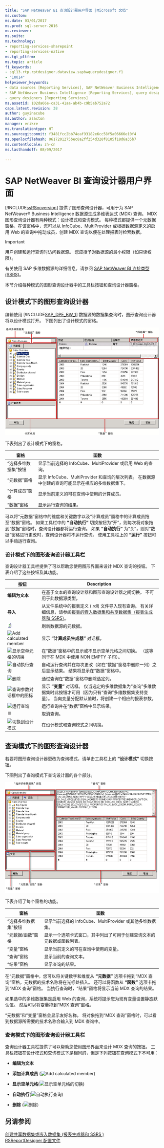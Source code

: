 ```yaml
---
title: "SAP NetWeaver BI 查询设计器用户界面 |Microsoft 文档"
ms.custom: 
ms.date: 03/01/2017
ms.prod: sql-server-2016
ms.reviewer: 
ms.suite: 
ms.technology:
- reporting-services-sharepoint
- reporting-services-native
ms.tgt_pltfrm: 
ms.topic: article
f1_keywords:
- sql13.rtp.rptdesigner.dataview.sapbwquerydesigner.f1
- "10014"
helpviewer_keywords:
- data sources [Reporting Services], SAP NetWeaver Business Intelligence
- SAP NetWeaver Business Intelligence [Reporting Services], query designer
- query designers [Reporting Services]
ms.assetid: 102da66e-ca31-41aa-ab4b-c9b5ab752a72
caps.latest.revision: 38
author: guyinacube
ms.author: asaxton
manager: erikre
ms.translationtype: HT
ms.sourcegitcommit: f3481fcc2bb74eaf93182e6cc58f5a06666e10f4
ms.openlocfilehash: 0617201275bec8a2ff254d328f8105f18d6a35b7
ms.contentlocale: zh-cn
ms.lasthandoff: 08/09/2017

---
```

# <a name="sap-netweaver-bi-query-designer-user-interface"></a>SAP NetWeaver BI 查询设计器用户界面
  [!INCLUDE[ssRSnoversion](../../includes/ssrsnoversion-md.md)] 提供了图形查询设计器，可用于为 SAP NetWeaver® Business Intelligence 数据源生成多维表达式 (MDX) 查询。 MDX 图形查询设计器有两种模式：设计模式和查询模式。 每种模式都提供一个元数据窗格，在该窗格中，您可以从 InfoCube、MultiProvider 或根据数据源定义的启用 Web 的查询中拖动成员，创建 MDX 查询以便在处理报表时检索数据。  
  
> [!IMPORTANT]  
>  用户创建和运行查询时访问数据源。 您应授予对数据源的最小权限（如只读权限）。  
  
 有关使用 SAP 多维数据源的详细信息，请参阅 [SAP NetWeaver BI 连接类型 (SSRS)](../../reporting-services/report-data/sap-netweaver-bi-connection-type-ssrs.md)。  
  
 本节介绍每种模式的图形查询设计器中的工具栏按钮和查询设计器窗格。  
  
## <a name="graphical-query-designer-in-design-mode"></a>设计模式下的图形查询设计器  
 编辑使用 [!INCLUDE[SAP_DPE_BW_1](../../includes/sap-dpe-bw-1-md.md)] 数据源的数据集查询时，图形查询设计器将以设计模式打开。 下图列出了设计模式的窗格。  
  
 ![查询设计器在设计模式下使用 MDX](../../reporting-services/report-data/media/rsqd-dssapbw-mdx-designmode.gif "在设计模式下使用 MDX 查询设计器")  
  
 下表列出了设计模式下的窗格。  
  
|窗格|函数|  
|----------|--------------|  
|“选择多维数据集”按钮|显示当前选择的 InfoCube、MultiProvider 或启用 Web 的查询。|  
|“元数据”窗格|显示 InfoCube、MultiProvider 和查询的层次列表。 在数据源中创建的查询可能显示在相应的多维数据集下。|  
|“计算成员”窗格|显示当前定义的可在查询中使用的计算成员。|  
|“数据”窗格|显示运行查询的结果。|  
  
 可以将“元数据”窗格中的维度和关键数字以及“计算成员”窗格中的计算成员拖至“数据”窗格。 如果工具栏中的 **“自动执行”** 切换按钮为“开”，则每次将对象拖到“数据”窗格时，查询设计器都将运行查询。 如果 **“自动执行”** 为“关”，则对“数据”窗格进行更改时，查询设计器将不运行查询。 使用工具栏上的 **“运行”** 按钮可以手动运行查询。  
  
### <a name="toolbar-for-the-graphical-query-designer-in-design-mode-toolbar"></a>设计模式下的图形查询设计器工具栏  
 查询设计器工具栏提供了可以帮助您使用图形界面来设计 MDX 查询的按钮。 下表介绍了这些按钮及其功能。  
  
|按钮|Description|  
|------------|-----------------|  
|**编辑为文本**|在基于文本的查询设计器和图形查询设计器之间切换。 不可用于此数据源类型。|  
|**导入**|从文件系统中的报表定义 (.rdl) 文件导入现有查询。 有关详细信息，请参阅[报表的嵌入数据集和共享数据集（报表生成器和 SSRS）](../../reporting-services/report-data/report-embedded-datasets-and-shared-datasets-report-builder-and-ssrs.md)。|  
|![刷新数据集字段](../../reporting-services/report-data/media/rsqdicon-refreshfields.gif "刷新数据集字段")|刷新数据源的元数据。|  
|![Add calculated member](../../reporting-services/report-data/media/rsqdicon-addcalculatedmember.gif "Add calculated member")|显示 **“计算成员生成器”** 对话框。|  
|![显示空单元格的切换](../../reporting-services/report-data/media/rsqdicon-showemptycells.gif "显示空单元格的切换")|在“数据”窗格中的显示或不显示空单元格之间切换。 （这等同于在 MDX 中使用 NON EMPTY 子句）。|  
|![自动执行查询](../../reporting-services/report-data/media/rsqdicon-autoexecute.gif "自动执行查询")|自动运行查询并在每次更改（如在“数据”窗格中删除一列）之后显示结果。 结果将显示在“数据”窗格中。|  
|![删除](../../reporting-services/report-data/media/rsqdicon-delete.gif "删除")|通过查询在“数据”窗格中删除选定列。|  
|![查询参数对话框中的图标](../../reporting-services/report-data/media/iconqueryparameter.gif "查询参数对话框中的图标")|显示 **“变量”** 对话框。 仅当选定的多维数据集为“查询”多维数据集时此按钮才可用（因为只有“查询”多维数据集支持变量）。 当向变量分配默认值时，将创建一个相应的报表参数。|  
|![运行查询](../../reporting-services/report-data/media/rsqdicon-run.gif "运行查询")|运行查询并在“数据”窗格中显示结果。|  
|![取消查询](../../reporting-services/report-data/media/rsqdicon-cancel.gif "取消的查询")|取消查询。|  
|![切换到设计模式](../../reporting-services/media/rsqdicon-designmode.gif "切换到设计模式")|在设计模式和查询模式之间切换。|  
  
## <a name="graphical-query-designer-in-query-mode"></a>查询模式下的图形查询设计器  
 若要将图形查询设计器更改为查询模式，请单击工具栏上的 **“设计模式”** 切换按钮。  
  
 下图列出了查询模式下查询设计器的各个部分。  
  
 ![在查询视图中的 SAP BW MDX 查询设计器](../../reporting-services/report-data/media/rsqd-dssapbw-mdx-querymode.gif "查询视图中的 SAP BW MDX 查询设计器")  
  
 下表介绍了每个窗格的功能。  
  
|窗格|函数|  
|----------|--------------|  
|“选择多维数据集”按钮|显示当前选择的 InfoCube、MultiProvider 或其他多维数据集。|  
|“元数据/函数”窗格|显示一个选项卡式窗口，其中列出了可用于创建查询文本的元数据或函数列表。|  
|“变量”窗格|显示当前定义的可在查询中使用的变量。|  
|“查询”窗格|显示当前的查询文本。|  
|“结果”窗格|显示查询的结果。|  
  
 在“元数据”窗格中，您可以将关键数字和维度从 **“元数据”** 选项卡拖到“MDX 查询”窗格，元数据的技术名称将在光标处插入。 还可以将函数从 **“函数”** 选项卡拖到“MDX 查询”窗格。 当执行查询时，“结果”窗格将显示当前 MDX 查询的结果。  
  
 如果选中的多维数据集是启用 Web 的查询，系统将提示您为现有变量设置静态默认值。 然后可以将变量拖到“MDX 查询”窗格。  
  
 “元数据”和“变量”窗格会显示友好名称。 将对象拖到“MDX 查询”窗格时，可以看到数据源所需要的技术名称会输入到 MDX 查询中。  
  
### <a name="toolbar-for-the-graphical-query-designer-in-query-mode"></a>查询模式下的图形查询设计器工具栏  
 查询设计器工具栏提供了可以帮助您使用图形界面来设计 MDX 查询的按钮。 工具栏按钮在设计模式和查询模式下是相同的，但是下列按钮在查询模式下不可用：  
  
-   **编辑为文本**  
  
-   **添加计算成员** (![Add calculated member](../../reporting-services/report-data/media/rsqdicon-addcalculatedmember.gif "Add calculated member"))  
  
-   **显示空单元格**(![显示空单元格的切换](../../reporting-services/report-data/media/rsqdicon-showemptycells.gif "显示空单元格的切换"))  
  
-   **自动执行**(![自动执行查询](../../reporting-services/report-data/media/rsqdicon-autoexecute.gif "自动执行查询"))  
  
-   **删除** (![删除](../../reporting-services/report-data/media/rsqdicon-delete.gif "删除"))  
  
## <a name="see-also"></a>另请参阅  
 [创建共享数据集或嵌入数据集 &#40;报表生成器和 SSRS &#41;](../../reporting-services/report-data/create-a-shared-dataset-or-embedded-dataset-report-builder-and-ssrs.md)   
 [RSReportDesigner 配置文件](../../reporting-services/report-server/rsreportdesigner-configuration-file.md)  
  
  
